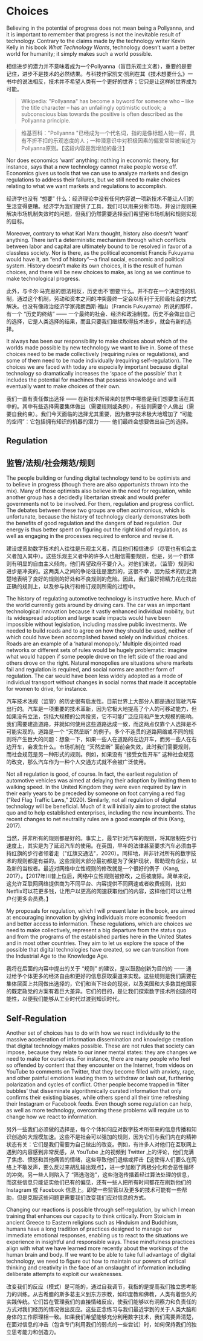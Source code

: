 # Choices

Believing in the potential of progress does not mean being a Pollyanna, and it is important to remember that progress is not the inevitable result of technology. Contrary to the claims made by the technology writer Kevin Kelly in his book *What Technology Wants*, technology doesn’t want a better world for humanity; it simply makes such a world possible. 

相信进步的潜力并不意味着成为一个Pollyanna（盲目乐观主义者），重要的是要记住，进步不是技术的必然结果。与科技作家凯文·凯利在其《技术想要什么》一书中的说法相反，技术并不希望人类有一个更好的世界；它只是让这样的世界成为可能。

> Wikipedia: "Pollyanna" has become a byword for someone who – like the title character – has an unfailingly optimistic outlook; a subconscious bias towards the positive is often described as the Pollyanna principle. 

> 维基百科："Pollyanna "已经成为一个代名词，指的是像标题人物一样，具有不折不扣的乐观态度的人；一种潜意识中对积极因素的偏爱常常被描述为Pollyanna原则。【这段内容是我增加的备注】


Nor does economics ‘want’ anything: nothing in economic theory, for instance, says that a new technology cannot make people worse off. Economics gives us tools that we can use to analyze markets and design regulations to address their failures, but we still need to make choices relating to what we want markets and regulations to accomplish. 

经济学也没有 “想要” 什么：经济理论中没有任何内容说一项新技术不能让人们的生活变得更糟。经济学为我们提供了工具，我们可以用来分析市场，并设计规则来解决市场机制失效时的问题，但我们仍然需要选择我们希望用市场机制和规则实现的目标。


Moreover, contrary to what Karl Marx thought, history also doesn’t ‘want’ anything. There isn’t a deterministic mechanism through which conflicts between labor and capital are ultimately bound to be resolved in favor of a classless society. Nor is there, as the political economist Francis Fukuyama would have it, an “end of history“—a final social, economic and political system. History doesn’t make its own choices, it is the result of human choices, and there will be new choices to make, as long as we continue to make technological progress. 

此外，与卡尔·马克思的想法相反，历史也不‘想要’什么。并不存在一个决定性的机制，通过这个机制，劳动和资本之间的冲突最终一定会以有利于无阶级社会的方式解决。也没有像政治经济学家弗朗西斯·福山（Francis Fukuyama）所说的那样，有一个 “历史的终结” —— 一个最终的社会、经济和政治制度。历史不会做出自己的选择，它是人类选择的结果，而且只要我们继续取得技术进步，就会有新的选择。


It always has been our responsibility to make choices about which of the worlds made possible by new technology we want to live in. Some of these choices need to be made collectively (requiring rules or regulations), and some of them need to be made individually (requiring self-regulation). The choices we are faced with today are especially important because digital technology so dramatically increases the ‘space of the possible’ that it includes the potential for machines that possess knowledge and will eventually want to make choices of their own.

我们一直有责任做出选择 —— 在新技术所带来的世界中哪些是我们想要生活在其中的。其中有些选择需要集体做出（需要规则或条例），有些则需要个人做出（需要自我约束）。我们今天面临的选择尤其重要，因为数字技术极大地增加了 “可能的空间”：它包括拥有知识的机器的潜力 —— 他们最终会想要做出自己的选择。


 
## Regulation 

## 监管/法规/社会规范/规则

The people building or funding digital technology tend to be optimists and to believe in progress (though there are also opportunists thrown into the mix). Many of those optimists also believe in the need for regulation, while another group has a decidedly libertarian streak and would prefer governments not to be involved. For them, regulation and progress conflict. The debates between these two groups are often acrimonious, which is unfortunate, because the history of technology clearly demonstrates both the benefits of good regulation and the dangers of bad regulation. Our energy is thus better spent on figuring out the right kind of regulation, as well as engaging in the processes required to enforce and revise it.

建设或资助数字技术的人往往是乐观主义者，而且他们相信进步（尽管也有机会主义者加入其中）。这些乐观主义者中的许多人也相信需要规则，但是，另一个群体则有明显的自由主义倾向，他们希望政府不要介入。对他们来说，（监管）规则和进步是冲突的。这两类人之间的争论往往是激烈的，这很不幸，因为技术的历史清楚地表明了良好的规则的好处和不良规则的危险。因此，我们最好把精力花在找出正确的规则上，以及参与执行和修订规则所需的过程中。


The history of regulating automotive technology is instructive here. Much of the world currently gets around by driving cars. The car was an important technological innovation because it vastly enhanced individual mobility, but its widespread adoption and large scale impacts would have been impossible without legislation, including massive public investments. We needed to build roads and to agree on how they should be used, neither of which could have been accomplished based solely on individual choices. Roads are an example of a ‘natural monopoly.’ Multiple disjointed road networks or different sets of rules would be hugely problematic: imagine what would happen if some people drove on the left side of the road and others drove on the right. Natural monopolies are situations where markets fail and regulation is required, and social norms are another form of regulation. The car would have been less widely adopted as a mode of individual transport without changes in social norms that made it acceptable for women to drive, for instance. 

汽车技术法规（监管）的历史很有启发性。目前世界上大部分人都是通过驾驶汽车出行的。汽车是一项重要的技术革新，因为它极大地提高了个人的可移动能力，但如果没有立法，包括大规模的公共投资，它不可能广泛应用和产生大规模的影响。我们需要建造道路，并就如何使用这些道路达成一致，而这两点仅靠个人选择是不可能实现的。道路是一个 “天然垄断” 的例子。多个不连贯的道路网络或不同的规则将产生巨大的问题：想象一下，如果一些人在道路的左边开车，而另一些人在右边开车，会发生什么。市场机制在 “天然垄断” 面前会失效，此时我们需要规则，而社会规范是另一种形式的规则。例如，如果没有 “接受女性开车” 这种社会规范的改变，那么汽车作为一种个人交通方式就不会被广泛使用。


Not all regulation is good, of course. In fact, the earliest regulation of automotive vehicles was aimed at delaying their adoption by limiting them to walking speed. In the United Kingdom they were even required by law in their early years to be preceded by someone on foot carrying a red flag (“Red Flag Traffic Laws,” 2020). Similarly, not all regulation of digital technology will be beneficial. Much of it will initially aim to protect the status quo and to help established enterprises, including the new incumbents. The recent changes to net neutrality rules are a good example of this (Kang, 2017).

当然，并非所有的规则都是好的。事实上，最早针对汽车的规则，将其限制在步行速度上，其实是为了延迟汽车的使用。在英国，早年的法律甚至要求汽车必须由手持红旗的步行者领着走（"红旗交通法"，2020）。同样地，并非针对所有的数字技术的规则都是有益的。这些规则大部分最初都是为了保护现状，帮助现有企业，以及新的当权者。最近对网络中立性规则的修改就是一个很好的例子（Kang, 2017）。【2017年川普上位后，网络中立性规则被修改，之后被废除。简单来说，这允许互联网网络提供商为不同平台、内容提供不同网速或者收费规则，比如Netflix可以花更多钱，让用户以更高的网速获取他们的内容，这样他们可以让用户付更多会员费。】


My proposals for regulation, which I will present later in the book, are aimed at encouraging innovation by giving individuals more economic freedom and better access to information. These regulations, which are choices we need to make collectively, represent a big departure from the status quo and from the programs of the established parties here in the United States and in most other countries. They aim to let us explore the space of the possible that digital technologies have created, so we can transition from the Industrial Age to the Knowledge Age. 

我将在后面的内容中提出的关于 “规则” 的建议，是以鼓励创新为目的的 —— 通过给予个体更多的经济自由和更好的信息获取渠道来实现。这些规则是我们需要在集体层面上共同做出选择的，它们和当下社会的现状，以及美国和大多数其他国家的既定政党的方案有着巨大差异。它们的目的，是让我们探索数字技术所创造的可能性，以便我们能够从工业时代过渡到知识时代。


 
## Self-Regulation 

Another set of choices has to do with how we react individually to the massive acceleration of information dissemination and knowledge creation that digital technology makes possible. These are not rules that society can impose, because they relate to our inner mental states: they are changes we need to make for ourselves. For instance, there are many people who feel so offended by content that they encounter on the Internet, from videos on YouTube to comments on Twitter, that they become filled with anxiety, rage, and other painful emotions leading them to withdraw or lash out, furthering polarization and cycles of conflict. Other people become trapped in ‘filter bubbles’ that disseminate algorithmically curated information that only confirms their existing biases, while others spend all their time refreshing their Instagram or Facebook feeds. Even though some regulation can help, as well as more technology, overcoming these problems will require us to change how we react to information.

另外一些我们必须做的选择是，每个个体如何应对数字技术所带来的信息传播和知识创造的大规模加速。这些不是社会可以强加的规则，因为它们与我们内在的精神状态有关：它们是我们需要为自己做出的改变。例如，有许多人对他们在互联网上遇到的内容感到非常反感，从 YouTube 上的视频到 Twitter 上的评论，他们充满了焦虑、愤怒和其他痛苦的情绪，这些导致他们退缩或抨击【这使得人们要么在网络上不敢发声，要么反过来胡乱输出观点】，进一步加剧了两极分化和会恶性循环的冲突。另一些人则陷入了 “筛选泡泡”，这些泡泡传播着经过算法处理的信息，而这些信息只能证实他们已有的偏见，还有一些人把所有时间都花在刷新他们的 Instagram 或 Facebook 信息上。即使一些监管以及更多的技术可能有一些帮助，但是克服这些问题更需要我们改变我们应对信息的方式。

 
Changing our reactions is possible through self-regulation, by which I mean training that enhances our capacity to think critically. From Stoicism in ancient Greece to Eastern religions such as Hinduism and Buddhism, humans have a long tradition of practices designed to manage our immediate emotional responses, enabling us to react to the situations we experience in insightful and responsible ways. These mindfulness practices align with what we have learned more recently about the workings of the human brain and body. If we want to be able to take full advantage of digital technology, we need to figure out how to maintain our powers of critical thinking and creativity in the face of an onslaught of information including deliberate attempts to exploit our weaknesses.

改变我们的反应（模式）是可能的，通过自我调节，我指的是提高我们独立思考能力的训练。从古希腊的斯多葛主义到东方宗教，如印度教和佛教，人类有着悠久的实践传统。它们旨在管理我们的直接情绪反应，使我们能够以有洞察力和负责任的方式对我们经历的情况做出反应。这些正念练习与我们最近学到的关于人类大脑和身体的工作原理相一致。如果我们希望能够充分利用数字技术，我们需要弄清楚，在面对信息的冲击（包含专门利用我们的弱点的一些尝试）时，如何保持我们的独立思考能力和创造力。

